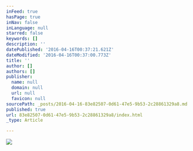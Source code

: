 ```yaml
---
inFeed: true
hasPage: true
inNav: false
inLanguage: null
starred: false
keywords: []
description: ''
datePublished: '2016-04-16T00:37:21.621Z'
dateModified: '2016-04-16T00:37:00.773Z'
title: ''
author: []
authors: []
publisher:
  name: null
  domain: null
  url: null
  favicon: null
sourcePath: _posts/2016-04-16-83e82507-0d61-47e5-9b53-2c28861329a8.md
published: true
url: 83e82507-0d61-47e5-9b53-2c28861329a8/index.html
_type: Article

---
```

![](https://the-grid-user-content.s3-us-west-2.amazonaws.com/8510a41c-0a08-4973-8532-c60dc47929cc.png)